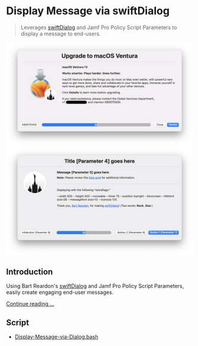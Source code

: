 # Display Message via swiftDialog

> Leverages [swiftDialog](https://github.com/bartreardon/swiftDialog/releases) and Jamf Pro Policy Script Parameters to display a message to end-users.

![Upgrade to macOS Ventura](images/Upgrade_to_Ventura.png "Upgrade to macOS Ventura")
![Display Message via Dialog](images/Display-Message-via-Dialog-Instructions.png "Display Message via Dialog")


## Introduction
Using Bart Reardon's [swiftDialog](https://github.com/bartreardon/swiftDialog/wiki) and Jamf Pro Policy Script Parameters, easily create engaging end-user messages.

[Continue reading …](https://snelson.us/2022/10/display-message-swiftdialog-003/)

## Script
- [Display-Message-via-Dialog.bash](Display-Message-via-Dialog.bash)